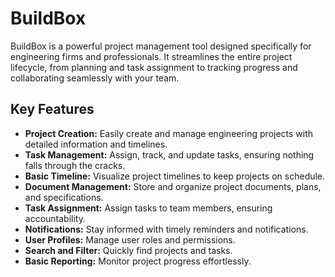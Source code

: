 # BuildBox

BuildBox is a powerful project management tool designed specifically for engineering firms and professionals. It streamlines the entire project lifecycle, from planning and task assignment to tracking progress and collaborating seamlessly with your team.

## Key Features

- **Project Creation:** Easily create and manage engineering projects with detailed information and timelines.
- **Task Management:** Assign, track, and update tasks, ensuring nothing falls through the cracks.
- **Basic Timeline:** Visualize project timelines to keep projects on schedule.
- **Document Management:** Store and organize project documents, plans, and specifications.
- **Task Assignment:** Assign tasks to team members, ensuring accountability.
- **Notifications:** Stay informed with timely reminders and notifications.
- **User Profiles:** Manage user roles and permissions.
- **Search and Filter:** Quickly find projects and tasks.
- **Basic Reporting:** Monitor project progress effortlessly.


